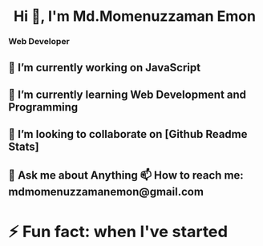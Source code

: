 

<h1 align="center">Hi 👋, I'm Md.Momenuzzaman Emon</h1>
 <h3>Web Developer<h3>

<h2>🔭 I’m currently working on JavaScript <h2>
<h2> 🌱 I’m currently learning Web Development and Programming <h2> 
<h2> 👯 I’m looking to collaborate on [Github Readme Stats] <h2>
<h2> 💬 Ask me about Anything 
<a> 📫 How to reach me: mdmomenuzzamanemon@gmail.com <a> 
<h2> ⚡ Fun fact: when I've started <h2>

